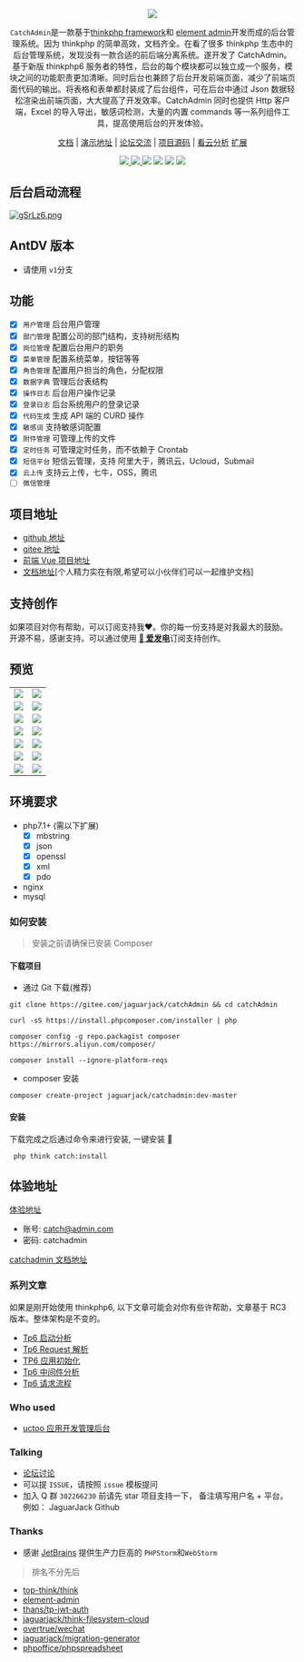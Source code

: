 <p align="center">
    <img src="https://cdn.learnku.com/uploads/images/202005/17/18206/zSuf7Ce5kM.png!large">
</p>


<p align="center"><code>CatchAdmin</code>是一款基于<a href="http://www.thinkphp.cn/" target="_blank">thinkphp framework</a>和
<a href="https://github.com/PanJiaChen/vue-element-admin/">element admin</a>开发而成的后台管理系统。因为 thinkphp 的简单高效，文档齐全。在看了很多 thinkphp 生态中的后台管理系统，发现没有一款合适的前后端分离系统。遂开发了 CatchAdmin。
基于新版 thinkphp6 服务者的特性，后台的每个模块都可以独立成一个服务，模块之间的功能职责更加清晰。同时后台也兼顾了后台开发前端页面，减少了前端页面代码的输出。将表格和表单都封装成了后台组件，可在后台中通过 Json 数据轻松渲染出前端页面，大大提高了开发效率。CatchAdmin 同时也提供 Http 客户端，Excel 的导入导出，敏感词检测，大量的内置 commands 等一系列组件工具，提高使用后台的开发体验。
</p>

<p align="center">
<a href="https://catchadmin.com/">文档</a> |
<a href="https://demo.catchadmin.com">演示地址</a> |
<a href="https://bbs.catchadmin.com">论坛交流</a> |
<a href="https://gitee.com/jaguarjack/catchAdmin">项目源码</a> |
<a href="https://www.kancloud.cn/akasishikelu/thinkphp6">看云分析</a> 
<a href="#extensions">扩展</a>
</p>

<p align="center">
    <a href="https://gitee.com/jaguarjack/catchAdmin" target="_blank">
        <img src="https://svg.hamm.cn/gitee.svg?type=star&user=jaguarjack&project=catchAdmin"/>
    </a >
    <a href="https://gitee.com/jaguarjack/catchAdmin" target="_blank">
        <img src="https://svg.hamm.cn/gitee.svg?type=fork&user=jaguarjack&project=catchAdmin"/>
    </a >
    <img src="https://svg.hamm.cn/badge.svg?key=Base&value=ThinkPHP6"/>
    <img src="https://svg.hamm.cn/badge.svg?key=Data&value=MySQL5.5"/>
    <img src="https://svg.hamm.cn/badge.svg?key=Runtime&value=PHP7.1"/>
    <img src="https://svg.hamm.cn/badge.svg?key=License&value=Apache-2.0"/>
</p >

## 后台启动流程
[![gSrLz6.png](https://z3.ax1x.com/2021/04/26/gSrLz6.png)](https://imgtu.com/i/gSrLz6)
## AntDV 版本
- 请使用 `v1`分支

## 功能
- [x] `用户管理` 后台用户管理
- [x] `部门管理` 配置公司的部门结构，支持树形结构
- [x] `岗位管理` 配置后台用户的职务
- [x] `菜单管理` 配置系统菜单，按钮等等
- [x] `角色管理` 配置用户担当的角色，分配权限
- [x] `数据字典` 管理后台表结构
- [x] `操作日志` 后台用户操作记录
- [x] `登录日志` 后台系统用户的登录记录
- [x] `代码生成` 生成 API 端的 CURD 操作
- [x] `敏感词`  支持敏感词配置
- [x] `附件管理` 可管理上传的文件
- [x] `定时任务` 可管理定时任务，而不依赖于 Crontab
- [x] `短信平台` 短信云管理，支持 阿里大于，腾讯云，Ucloud，Submail
- [x] `云上传`  支持云上传，七牛，OSS，腾讯
- [ ] `微信管理`

## 项目地址
- [github 地址](https://github.com/yanwenwu/catch-admin)
- [gitee 地址](https://gitee.com/jaguarjack/catchAdmin)
- [前端 Vue 项目地址](https://github.com/yanwenwu/catch-admin-vue)
- [文档地址](https://github.com/catch-admin/document)[个人精力实在有限,希望可以小伙伴们可以一起维护文档]

## 支持创作
如果项目对你有帮助，可以订阅支持我❤️。你的每一份支持是对我最大的鼓励。开源不易，感谢支持。可以通过使用 [**🎉 爱发电**](https://afdian.net/@jaguarjack)订阅支持创作。

## 预览
<table>
    <tr>
        <td><img src="https://s1.ax1x.com/2020/09/07/wucNXq.md.png"></td>
        <td><img src="https://s1.ax1x.com/2020/09/07/wucm6I.md.png"></td>
    </tr>
    <tr>
        <td><img src="https://s1.ax1x.com/2020/09/07/wucZpd.md.png"></td>
        <td><img src="https://s1.ax1x.com/2020/09/07/wuce1A.md.png"></td>
    </tr>
    <tr>
        <td><img src="https://s1.ax1x.com/2020/09/07/wucnXt.md.png"></td>
        <td><img src="https://s1.ax1x.com/2020/09/07/wucKnP.md.png"></td>
    </tr>
    <tr>
        <td><img src="https://s1.ax1x.com/2020/09/07/wuc3tg.md.png"></td>
        <td><img src="https://s1.ax1x.com/2020/09/07/wucM0f.md.png"></td>
    </tr>
    <tr>
        <td><img src="https://s1.ax1x.com/2020/09/07/wucQ78.md.png"></td>
        <td><img src="https://s1.ax1x.com/2020/09/07/wuc1AS.md.png"></td>
    </tr>
     <tr>
        <td><img src="https://s1.ax1x.com/2020/09/07/wuc8hQ.md.png"></td>
        <td><img src="https://s1.ax1x.com/2020/09/07/wucY1s.md.png"></td>
    </tr>
    <tr>
        <td><img src="https://s1.ax1x.com/2020/09/07/wucJpj.md.png"></td>
        <td><img src="https://s1.ax1x.com/2020/09/07/wuctcn.md.png"></td>
    </tr>
</table>

## 环境要求
- php7.1+ (需以下扩展)
    - [x] mbstring
    - [x] json
    - [x] openssl
    - [x] xml
    - [x] pdo
- nginx
- mysql

### 如何安装
> 安装之前请确保已安装 Composer

#### 下载项目
- 通过 Git 下载(推荐)
```shell
git clone https://gitee.com/jaguarjack/catchAdmin && cd catchAdmin

curl -sS https://install.phpcomposer.com/installer | php

composer config -g repo.packagist composer https://mirrors.aliyun.com/composer/

composer install --ignore-platform-reqs
```
- composer 安装
```shell
composer create-project jaguarjack/catchadmin:dev-master
```

#### 安装
下载完成之后通过命令来进行安装, 一键安装 🚀
```shell
 php think catch:install 
```

## 体验地址

[体验地址](https://demo.catchadmin.com)
- 账号: catch@admin.com
- 密码: catchadmin

[catchadmin 文档地址](https://catchadmin.com)

### 系列文章
如果是刚开始使用 thinkphp6, 以下文章可能会对你有些许帮助，文章基于 RC3 版本。整体架构是不变的。
- [Tp6 启动分析](https://www.kancloud.cn/akasishikelu/thinkphp6/1129385)
- [Tp6 Request 解析](https://www.kancloud.cn/akasishikelu/thinkphp6/1134496)
- [TP6 应用初始化](https://www.kancloud.cn/akasishikelu/thinkphp6/1130427)
- [Tp6 中间件分析](https://www.kancloud.cn/akasishikelu/thinkphp6/1136616)
- [Tp6 请求流程](https://www.kancloud.cn/akasishikelu/thinkphp6/1136608)

### Who used
- [uctoo 应用开发管理后台](https://gitee.com/uctoo/uctoo)

### Talking
- [论坛讨论](https://bbs.catchadmin.com)
- 可以提 `ISSUE`，请按照 `issue` 模板提问
- 加入 Q 群 `302266230` 前请先 star 项目支持一下， 备注填写用户名 + 平台。例如： JaguarJack Github

### Thanks
- 感谢 [JetBrains](https://www.jetbrains.com) 提供生产力巨高的 `PHPStorm`和`WebStorm`
> 排名不分先后

- [top-think/think](https://github.com/top-think/think)
- [element-admin](https://panjiachen.gitee.io/vue-element-admin-site/zh/)
- [thans/tp-jwt-auth](https://packagist.org/packages/thans/tp-jwt-auth)
- [jaguarjack/think-filesystem-cloud](https://github.com/yanwenwu/think-filesystem-cloud)
- [overtrue/wechat](https://github.com/overtrue/wechat)
- [jaguarjack/migration-generator](https://github.com/yanwenwu/migration-generator)
- [phpoffice/phpspreadsheet](https://github.com/PHPOffice/PhpSpreadsheet)
